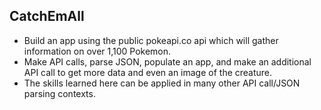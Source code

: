 ## CatchEmAll

- Build an app using the public pokeapi.co api which will gather information on over 1,100 Pokemon. 
- Make API calls, parse JSON, populate an app, and make an additional API call to get more data and even an image of the creature. 
- The skills learned here can be applied in many other API call/JSON parsing contexts.
